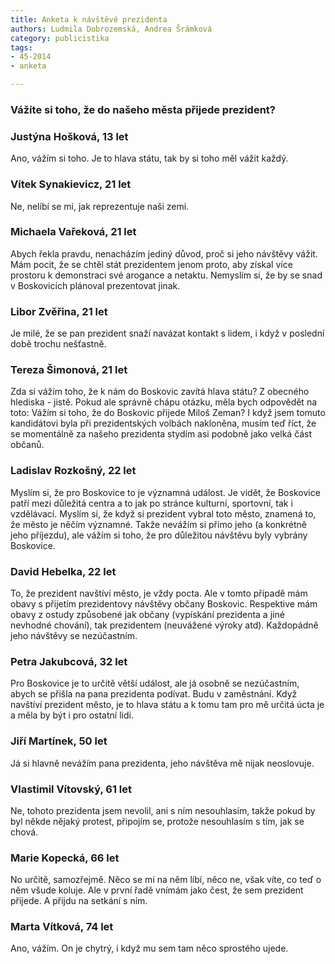 ```yaml
---
title: Anketa k návštěvě prezidenta
authors: Ludmila Dobrozemská, Andrea Šrámková
category: publicistika
tags: 
- 45-2014
- anketa

---
```

### Vážíte si toho, že do našeho města přijede prezident?

### Justýna Hošková, 13 let

Ano, vážím si toho. Je to hlava státu, tak by si toho měl vážit každý.

### Vítek Synakievicz, 21 let

Ne, nelíbí se mi, jak reprezentuje naši zemi.

### Michaela Vařeková, 21 let

Abych řekla pravdu, nenacházím jediný důvod, proč si jeho návštěvy vážit. Mám pocit, že se chtěl stát prezidentem jenom proto, aby získal více prostoru k demonstraci své arogance a netaktu. Nemyslím si, že by se snad v Boskovicích plánoval prezentovat jinak.

### Libor Zvěřina, 21 let

Je milé, že se pan prezident snaží navázat kontakt s lidem, i když v poslední době trochu nešťastně. 

### Tereza Šimonová, 21 let

Zda si vážím toho, že k nám do Boskovic zavítá hlava státu? Z obecného hlediska - jistě. Pokud ale správně chápu otázku, měla bych odpovědět na toto: Vážím si toho, že do Boskovic přijede Miloš Zeman? I když jsem tomuto kandidátovi byla při prezidentských volbách nakloněna, musím teď říct, že se momentálně za našeho prezidenta stydím asi podobně jako velká část občanů. 

### Ladislav Rozkošný, 22 let

Myslím si, že pro Boskovice to je významná událost. Je vidět, že Boskovice patří mezi důležitá centra a to jak po stránce kulturní, sportovní, tak i vzdělávací. Myslím si, že když si prezident vybral toto město, znamená to, že město je něčím významné. Takže nevážím si přímo jeho (a konkrétně jeho příjezdu), ale vážím si toho, že pro důležitou návštěvu byly vybrány Boskovice.

### David Hebelka, 22 let

To, že prezident navštíví město, je vždy pocta. Ale v tomto případě mám obavy s přijetím prezidentovy návštěvy občany Boskovic. Respektive mám obavy z ostudy způsobené jak občany (vypískání prezidenta a jiné nevhodné chování), tak prezidentem (neuvážené výroky atd). Každopádně jeho návštěvy se nezúčastním. 

### Petra Jakubcová, 32 let

Pro Boskovice je to určitě větší událost, ale já osobně se nezúčastním, abych se přišla na pana prezidenta podívat. Budu v zaměstnání. Když navštíví prezident město, je to hlava státu a k tomu tam pro mě určitá úcta je a měla by být i pro ostatní lidi. 

### Jiří Martínek, 50 let

Já si hlavně nevážím pana prezidenta, jeho návštěva mě nijak neoslovuje.

### Vlastimil Vítovský, 61 let

Ne, tohoto prezidenta jsem nevolil, ani s ním nesouhlasím, takže pokud by byl někde nějaký protest, připojím se, protože nesouhlasím s tím, jak se chová.

### Marie Kopecká, 66 let

No určitě, samozřejmě. Něco se mi na něm líbí, něco ne, však víte, co teď o něm všude koluje. Ale v první řadě vnímám jako čest, že sem prezident přijede. A přijdu na setkání s ním.

### Marta Vítková, 74 let

Ano, vážím. On je chytrý, i když mu sem tam něco sprostého ujede. 
